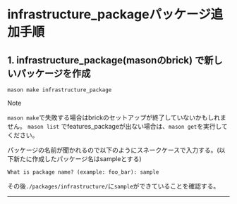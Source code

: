 # infrastructure_packageパッケージ追加手順

## 1. infrastructure_package(masonのbrick) で新しいパッケージを作成

```shell
mason make infrastructure_package
```

> [!Note]
> `mason make`で失敗する場合はbrickのセットアップが終了していないかもしれません。
`mason list` でfeatures_packageが出ない場合は、`mason get`を実行してください。

パッケージの名前が聞かれるので以下のようにスネークケースで入力する。(以下新たに作成したパッケージ名はsampleとする)

```shell
What is package name? (example: foo_bar): sample
```

その後`./packages/infrastructure/`に`sample`ができていることを確認する。

---
